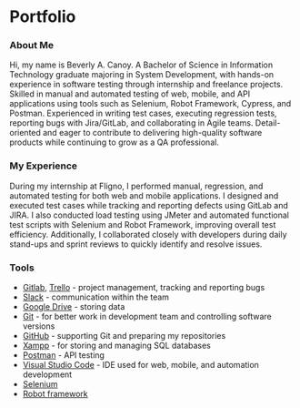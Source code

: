# Portfolio

### About Me
  Hi, my name is Beverly A. Canoy. A Bachelor of Science in Information Technology graduate majoring in System Development, with hands-on experience in software testing through internship and freelance projects. Skilled in manual and automated testing of web, mobile, and API applications using tools such as Selenium, Robot Framework, Cypress, and Postman. Experienced in writing test cases, executing regression tests, reporting bugs with Jira/GitLab, and collaborating in Agile teams. Detail-oriented and eager to contribute to delivering high-quality software products while continuing to grow as a QA professional.

### My Experience
  During my internship at Fligno, I performed manual, regression, and automated testing for both web and mobile applications. I designed and executed test cases while tracking and reporting defects using GitLab and JIRA. I also conducted load testing using JMeter and automated functional test scripts with Selenium and Robot Framework, improving overall test efficiency. Additionally, I collaborated closely with developers during daily stand-ups and sprint reviews to quickly identify and resolve issues.

### Tools
  * [Gitlab](https://about.gitlab.com/free-trial/devsecops/?utm_medium=cpc&utm_source=google&utm_campaign=brand_rlsa__global_exact&utm_content=free-trial&&utm_term=gitlab&_bt=656315922370&_bk=gitlab&_bm=e&_bn=g&_bg=148481441276&gad_source=1&gad_campaignid=20029282011&gbraid=0AAAAADcJCbd-qchEgRIutf5jFa0rS0D5j&gclid=Cj0KCQjwrJTGBhCbARIsANFBfgux0AqL82DZ3Mt41QgZ5uGo1r7kp69PclyOojsUQKzQUyIO8BI4iKsaAg7FEALw_wcB), [Trello](https://trello.com/pl/tour) - project management, tracking and reporting bugs
  * [Slack](https://slack.com/) - communication within the team
  * [Google Drive](https://www.google.com/intl/en/drive/) - storing data
  * [Git](https://git-scm.com/) - for better work in development team and controlling software versions
  * [GitHub](https://github.com/) - supporting Git and preparing my repositories
  * [Xampp](https://www.apachefriends.org/pl/index.html) - for storing and managing SQL databases
  * [Postman](https://www.postman.com/) - API testing
  * [Visual Studio Code](https://code.visualstudio.com/) - IDE used for web, mobile, and automation development
  * [Selenium](https://www.selenium.dev/)
  * [Robot framework](https://robotframework.org/)
  
